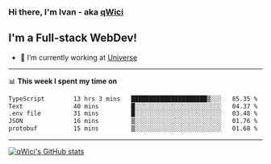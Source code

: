 ### Hi there, I'm Ivan - aka [qWici][website]

## I'm a Full-stack WebDev!
- 🔭 I’m currently working at [Universe][universe]

---

📊 **This week I spent my time on**
<!--START_SECTION:waka-->

```txt
TypeScript        13 hrs 3 mins   █████████████████████▒░░░   85.35 %
Text              40 mins         █░░░░░░░░░░░░░░░░░░░░░░░░   04.37 %
.env file         31 mins         █░░░░░░░░░░░░░░░░░░░░░░░░   03.48 %
JSON              16 mins         ▒░░░░░░░░░░░░░░░░░░░░░░░░   01.76 %
protobuf          15 mins         ▒░░░░░░░░░░░░░░░░░░░░░░░░   01.68 %
```

<!--END_SECTION:waka-->

---

[![qWici's GitHub stats](https://github-readme-stats.vercel.app/api?username=qWici)](https://github.com/qWici/github-readme-stats)

[website]: https://devkucher.com
[twitter]: https://twitter.com/KucherDev
[linkedin]: https://www.linkedin.com/in/ivankucher
[universe]: https://universeapps.limited
